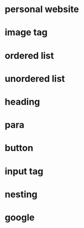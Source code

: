 # personal website
# image tag
# ordered list
# unordered list
# heading
# para
# button
# input tag
# nesting
# google
